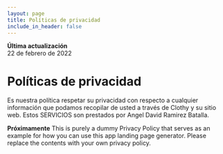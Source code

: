 ```yaml
---
layout: page
title: Políticas de privacidad
include_in_header: false
---
```


**Última actualización**  
22 de febrero de 2022

# Políticas de privacidad
Es nuestra política respetar su privacidad con respecto a cualquier información que podamos recopilar de usted a través de Clothy y su sitio web. Estos SERVICIOS son prestados por Angel David Ramirez Batalla.

**Próximamente** This is purely a dummy Privacy Policy that serves as an example for how you can use this app landing page generator. Please replace the contents with your own privacy policy.
